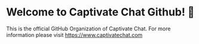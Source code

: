 # Welcome to Captivate Chat Github! 💬
This is the official GitHub Organization of Captivate Chat. For more information please visit https://www.captivatechat.com
